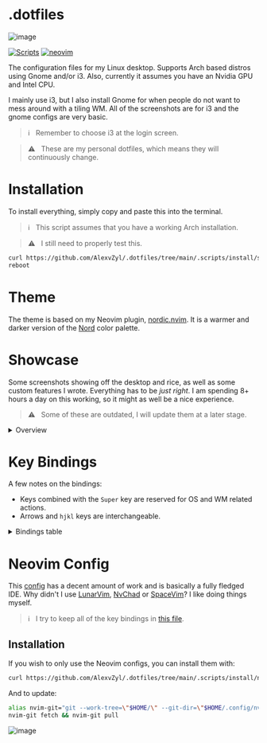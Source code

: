 # .dotfiles

![image](https://user-images.githubusercontent.com/81622310/233985068-9a630612-5d32-4cc0-a2e1-978d5a94856a.png)

[![Scripts](https://github.com/AlexvZyl/.dotfiles/workflows/Scripts/badge.svg)](https://github.com/AlexvZyl/.dotfiles/actions?workflow=Scripts) 
[![neovim](https://github.com/AlexvZyl/.dotfiles/workflows/Neovim%20format/badge.svg)](https://github.com/AlexvZyl/.dotfiles/actions?workflow=Neovim%20format)

The configuration files for my Linux desktop.  Supports Arch based distros using Gnome and/or i3.  Also, currently it assumes you have an Nvidia GPU and Intel CPU.

I mainly use i3, but I also install Gnome for when people do not want to mess around with a tiling WM.  All of the screenshots are for i3 and the gnome configs are very basic.  

> ℹ️ &nbsp; Remember to choose i3 at the login screen.

> ⚠️ &nbsp; These are my personal dotfiles, which means they will continuously change.

# Installation

To install everything, simply copy and paste this into the terminal.

> ℹ️ &nbsp; This script assumes that you have a working Arch installation.

> ⚠️ &nbsp; I still need to properly test this.

```bash
curl https://github.com/AlexvZyl/.dotfiles/tree/main/.scripts/install/setup.sh | bash
reboot
```

# Theme

The theme is based on my Neovim plugin, [nordic.nvim](https://github.com/AlexvZyl/nordic.nvim).  It is a warmer and darker version of the [Nord](https://www.nordtheme.com/) color palette.

# Showcase

Some screenshots showing off the desktop and rice, as well as some custom features I wrote.  Everything has to be *just right*.  I am spending 8+ hours a day on this working, so it might as well be a nice experience.

> ⚠️ &nbsp; Some of these are outdated, I will update them at a later stage.

<details>

<summary>Overview</summary>

</br>

Wallpapers can be found at [this ImageGoNord repo](https://github.com/linuxdotexe/nordic-wallpapers) (they "norded" some nice wallpapers) and [locally](https://github.com/AlexvZyl/.dotfiles/tree/main/.wallpapers).

*For Reddit:*

![image](https://user-images.githubusercontent.com/81622310/212382904-0502af7d-653a-4834-8663-c449cfbcfb3c.png)

![image](https://user-images.githubusercontent.com/81622310/212382132-597b93e8-04b3-4497-93ce-8264bdc02fc0.png)

![image](https://user-images.githubusercontent.com/81622310/212382290-a923c5be-9d16-4e44-8fc0-090b05865316.png)

*Notifications via [dunst](https://github.com/dunst-project/dunst):*
![image](https://user-images.githubusercontent.com/81622310/210980911-cb7825d5-1ac2-4db9-b34a-f92887701d1d.png)

*Launcher via [rofi](https://github.com/adi1090x/rofi):*
![image](https://user-images.githubusercontent.com/81622310/211895894-663f3480-d2d9-4546-8f1b-04217cb2dd75.png)

*Powermenu via [rofi](https://github.com/adi1090x/rofi):*
![image](https://user-images.githubusercontent.com/81622310/211911407-050741e9-d7d7-412c-ac12-044f002e8b6f.png)

*Lock screen via [betterlockscreen](https://github.com/betterlockscreen/betterlockscreen):*
![image](https://user-images.githubusercontent.com/81622310/211187368-5d8e1215-4482-4506-9cd9-6508d980f1f3.png)

</details>

# Key Bindings

A few notes on the bindings:

- Keys combined with the `Super` key are reserved for OS and WM related actions.  
- Arrows and `hjkl` keys are interchangeable.

<details>

<summary>Bindings table</summary>

</br>

|  Binding  |  Action   |
| :-------: | :-------: |
| Super + d | App launcher |
| Super + p | Powermenu |
| Super + t | Terminal |
| Super + n | Neovim |
| Super + b | BTop++ |
| Super + g | NVtop |
| Super + R | Toggle read mode |
| Super + tab | Windows |
| Super + Arrow | Cycle windows |
| Super + Shift + Arrow | Move window |
| Super + Number | Go to workspace |
| Super + r | Newsboat |
| Super + w | iwctl |

</details>

# Neovim Config

This [config](https://github.com/AlexvZyl/.dotfiles/tree/main/.config/nvim) has a decent amount of work and is basically a fully fledged IDE.  Why didn't I use [LunarVim](https://github.com/LunarVim/LunarVim), [NvChad](https://github.com/NvChad/NvChad) or [SpaceVim](https://github.com/liuchengxu/space-vim)?  I like doing things myself.

> ℹ️ &nbsp; I try to keep all of the key bindings in [this file](https://github.com/AlexvZyl/.dotfiles/blob/main/.config/nvim/lua/alex/key-bindings.lua).

## Installation

If you wish to only use the Neovim configs, you can install them with:

```bash
curl https://github.com/AlexvZyl/.dotfiles/tree/main/.scripts/install/neovim.sh | bash

```
And to update:
```bash
alias nvim-git="git --work-tree=\"$HOME/\" --git-dir=\"$HOME/.config/nvim/.git/\""
nvim-git fetch && nvim-git pull
```

![image](https://user-images.githubusercontent.com/81622310/233982609-f9c15e39-da60-43d8-8c5c-4761db95ad9d.png)
